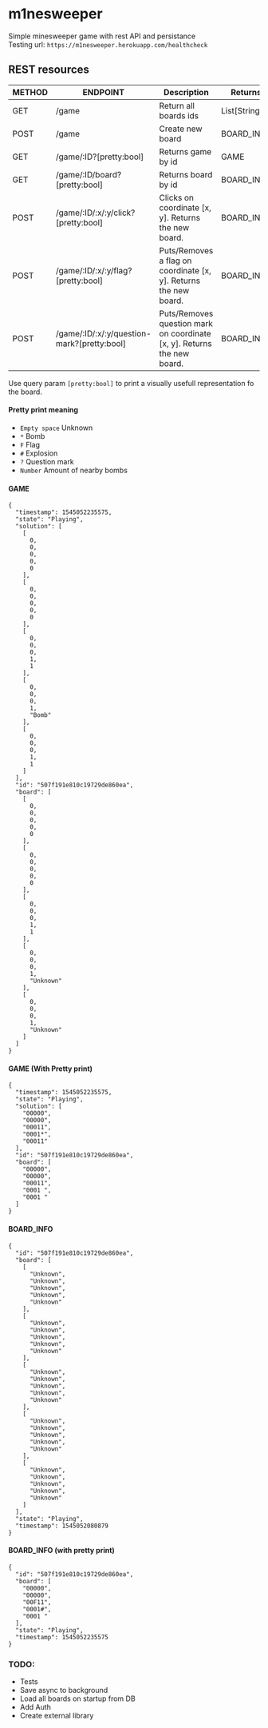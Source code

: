 # m1nesweeper

Simple minesweeper game with rest API and persistance  
Testing url: `https://m1nesweeper.herokuapp.com/healthcheck`


## REST resources

| METHOD        | ENDPOINT                                    | Description                                                             | Returns
| ------------- |---------------------------------------------| ------------------------------------------------------------------------|---------
| GET           | /game                                       | Return all boards ids                                                   | List[String]
| POST          | /game                                       | Create new board                                                        | BOARD_INFO
| GET           | /game/:ID?[pretty:bool]                     | Returns game by id                                                      | GAME
| GET           | /game/:ID/board?[pretty:bool]               | Returns board by id                                                     | BOARD_INFO
| POST          | /game/:ID/:x/:y/click?[pretty:bool]         | Clicks on coordinate [x, y]. Returns the new board.                     | BOARD_INFO
| POST          | /game/:ID/:x/:y/flag?[pretty:bool]          | Puts/Removes a flag on coordinate [x, y]. Returns the new board.        | BOARD_INFO
| POST          | /game/:ID/:x/:y/question-mark?[pretty:bool] | Puts/Removes question mark on coordinate [x, y]. Returns the new board. | BOARD_INFO

Use query param `[pretty:bool]` to print a visually usefull representation fo the board.

#### Pretty print meaning

* `Empty space` Unknown   
* `*` Bomb  
* `F` Flag  
* `#` Explosion  
* `?` Question mark  
* `Number` Amount of nearby bombs  

#### GAME

```
{
  "timestamp": 1545052235575,
  "state": "Playing",
  "solution": [
    [
      0,
      0,
      0,
      0,
      0
    ],
    [
      0,
      0,
      0,
      0,
      0
    ],
    [
      0,
      0,
      0,
      1,
      1
    ],
    [
      0,
      0,
      0,
      1,
      "Bomb"
    ],
    [
      0,
      0,
      0,
      1,
      1
    ]
  ],
  "id": "507f191e810c19729de860ea",
  "board": [
    [
      0,
      0,
      0,
      0,
      0
    ],
    [
      0,
      0,
      0,
      0,
      0
    ],
    [
      0,
      0,
      0,
      1,
      1
    ],
    [
      0,
      0,
      0,
      1,
      "Unknown"
    ],
    [
      0,
      0,
      0,
      1,
      "Unknown"
    ]
  ]
}
```

#### GAME (With Pretty print)

```
{
  "timestamp": 1545052235575,
  "state": "Playing",
  "solution": [
    "00000",
    "00000",
    "00011",
    "0001*",
    "00011"
  ],
  "id": "507f191e810c19729de860ea",
  "board": [
    "00000",
    "00000",
    "00011",
    "0001 ",
    "0001 "
  ]
}
```

#### BOARD_INFO

```
{
  "id": "507f191e810c19729de860ea",
  "board": [
    [
      "Unknown",
      "Unknown",
      "Unknown",
      "Unknown",
      "Unknown"
    ],
    [
      "Unknown",
      "Unknown",
      "Unknown",
      "Unknown",
      "Unknown"
    ],
    [
      "Unknown",
      "Unknown",
      "Unknown",
      "Unknown",
      "Unknown"
    ],
    [
      "Unknown",
      "Unknown",
      "Unknown",
      "Unknown",
      "Unknown"
    ],
    [
      "Unknown",
      "Unknown",
      "Unknown",
      "Unknown",
      "Unknown"
    ]
  ],
  "state": "Playing",
  "timestamp": 1545052080879
}
``` 

#### BOARD_INFO (with pretty print)

```
{
  "id": "507f191e810c19729de860ea",
  "board": [
    "00000",
    "00000",
    "00F11",
    "0001#",
    "0001 "
  ],
  "state": "Playing",
  "timestamp": 1545052235575
}
```    
  
### TODO:

* Tests
* Save async to background
* Load all boards on startup from DB
* Add Auth
* Create external library  
  